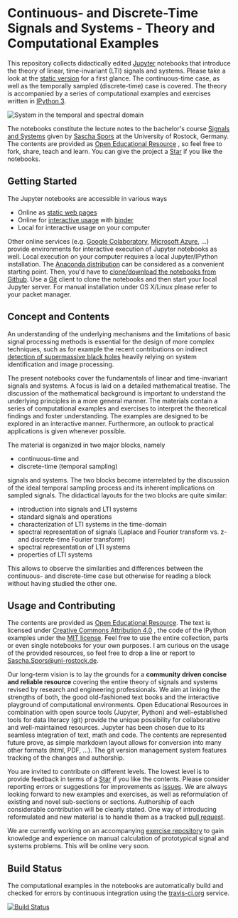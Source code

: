 # Continuous- and Discrete-Time Signals and Systems - Theory and Computational Examples

This repository collects didactically edited [Jupyter](https://jupyter.org/)
notebooks that introduce the theory of linear, time-invariant (LTI) signals and
systems.
Please take a look at the [static version](http://nbviewer.ipython.org/github/spatialaudio/signals-and-systems-lecture/blob/master/index.ipynb)
for a first glance.
The continuous-time case, as well as the temporally sampled (discrete-time)
case is covered.
The theory is accompanied by a series of computational examples and exercises
written in [IPython 3](http://ipython.org/).  

![System in the temporal and spectral domain](systems_spectral_domain/LTI_system_time_spectral_domain.png)

The notebooks constitute the lecture notes to the bachelor's course
[Signals and Systems](http://www.int.uni-rostock.de/Signal-und-Systemtheorie.428.0.html)
given by [Sascha Spors](http://www.int.uni-rostock.de/Staff-Info.23+B6JmNIYXNoPWUxOTliMTNjY2U2MDcyZjJiZTI0YTc4MmFkYTE5NjQzJnR4X2pwc3RhZmZfcGkxJTVCYmFja0lkJTVEPTMmdHhfanBzdGFmZl9waTElNUJzaG93VWlkJTVEPTExMQ__.0.html) at the University of Rostock, Germany.
The contents are provided as [Open Educational Resource](https://de.wikipedia.org/wiki/Open_Educational_Resources)
, so feel free to fork, share, teach and learn.
You can give the project a [Star](https://github.com/spatialaudio/signals-and-systems-lecture/stargazers)
if you like the notebooks.

## Getting Started

The Jupyter notebooks are accessible in various ways

* Online as [static web pages](http://nbviewer.ipython.org/github/spatialaudio/signals-and-systems-lecture/blob/master/index.ipynb)
* Online for [interactive usage](https://mybinder.org/v2/gh/spatialaudio/signals-and-systems-lecture/master?filepath=index.ipynb) with [binder](https://mybinder.org/)
* Local for interactive usage on your computer

Other online services (e.g. [Google Colaboratory](https://colab.research.google.com),
[Microsoft Azure](https://azure.microsoft.com/), ...) provide environments for
interactive execution of Jupyter notebooks as well.
Local execution on your computer requires a local Jupyter/IPython installation.
The [Anaconda distribution](https://www.continuum.io/downloads) can be
considered as a convenient starting point.
Then, you'd have to [clone/download the notebooks from Github](http://github.com/spatialaudio/signals-and-systems-lecture).
Use a [Git](http://git-scm.org/) client to clone the notebooks and then start
your local Jupyter server. For manual installation under OS X/Linux please
refer to your packet manager.


## Concept and Contents

An understanding of the underlying mechanisms and the limitations of basic
signal processing methods is essential for the design of more complex techniques,
such as for example the recent contributions on indirect [detection of supermassive
black holes](https://en.wikipedia.org/wiki/Messier_87)
heavily relying on system identification and image processing.

The present notebooks cover the fundamentals of linear and time-invariant
signals and systems.
A focus is laid on a detailed mathematical treatise.
The discussion of the mathematical background is important to understand the
underlying principles in a more general manner.
The materials contain a series of computational examples and exercises to
interpret the theoretical findings and foster understanding.
The examples are designed to be explored in an interactive manner.
Furthermore, an outlook to practical applications is given whenever possible.

The material is organized in two major blocks, namely

* continuous-time and
* discrete-time (temporal sampling)

signals and systems.
The two blocks become interrelated by the discussion of the ideal temporal
sampling process and its inherent implications on sampled signals.
The didactical layouts for the two blocks are quite similar:

* introduction into signals and LTI systems
* standard signals and operations
* characterization of LTI systems in the time-domain
* spectral representation of signals (Laplace and Fourier transform vs. z- and discrete-time Fourier transform)
* spectral representation of LTI systems
* properties of LTI systems

This allows to observe the similarities and differences between the
continuous- and discrete-time case but otherwise for reading a
block without having studied the other one.


## Usage and Contributing

The contents are provided as [Open Educational Resource](https://de.wikipedia.org/wiki/Open_Educational_Resources).
The text is licensed under [Creative Commons Attribution 4.0](https://creativecommons.org/licenses/by/4.0/)
, the code of the IPython examples under the [MIT license](https://opensource.org/licenses/MIT).
Feel free to use the entire collection, parts or even single notebooks for your
own purposes.
I am curious on the usage of the provided resources, so feel free to drop a
line or report to [Sascha.Spors@uni-rostock.de](mailto:Sascha.Spors@uni-rostock.de).

Our long-term vision is to lay the grounds for a **community driven concise and
reliable resource** covering the entire theory of signals and systems revised
by research and engineering professionals.
We aim at linking the strengths of both, the good old-fashioned text books
and the interactive playground of computational environments.
Open Educational Resources in combination with open source tools (Jupyter,
Python) and well-established tools for data literacy (git) provide the unique
possibility for collaborative and well-maintained resources.
Jupyter has been chosen due to its seamless integration of text, math and code.
The contents are represented future prove, as simple markdown layout allows for
conversion into many other formats (html, PDF, ...).
The git version management system features tracking of the changes and
authorship.

You are invited to contribute on different levels.
The lowest level is to provide feedback in terms of a
[Star](https://github.com/spatialaudio/signals-and-systems-lecture/stargazers)
if you like the contents.
Please consider reporting errors or suggestions for improvements as
[issues](https://github.com/spatialaudio/digital-signal-processing-lecture/issues).
We are always looking forward to new examples and exercises, as well as
reformulation of existing and novel sub-sections or sections.
Authorship of each considerable contribution will be clearly stated.
One way of introducing reformulated and new material is to handle them as
a tracked [pull request](https://github.com/spatialaudio/signals-and-systems-lecture/pulls).

We are currently working on an accompanying
[exercise repository](https://github.com/spatialaudio/signals-and-systems-exercises)
to gain knowledge and experience on manual calculation of prototypical signal
and systems problems.
This will be online very soon.


## Build Status

The computational examples in the notebooks are automatically build and checked for errors by continuous integration using the [travis-ci.org](https://travis-ci.org/) service.

[![Build Status](https://travis-ci.org/spatialaudio/signals-and-systems-lecture.svg?branch=master)](https://travis-ci.org/spatialaudio/signals-and-systems-lecture)
